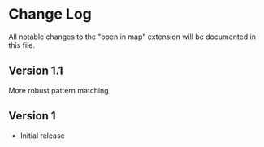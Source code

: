 # Change Log
All notable changes to the "open in map" extension will be documented in this file.

## Version 1.1

More robust pattern matching

## Version 1
- Initial release